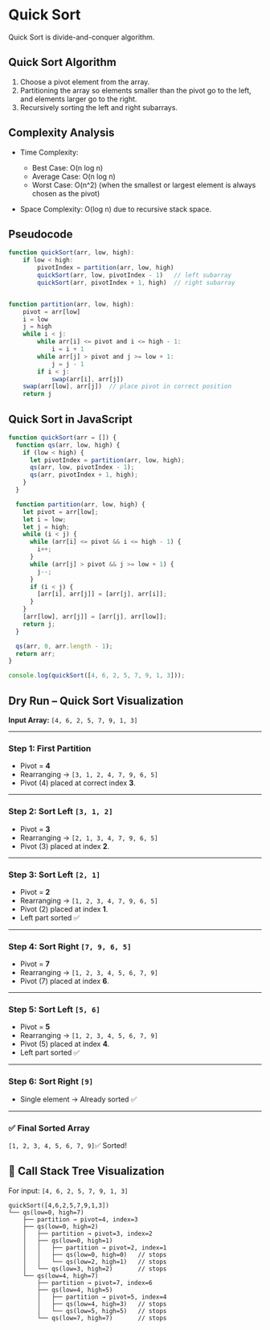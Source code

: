 # Quick Sort

Quick Sort is divide-and-conquer algorithm.

## Quick Sort Algorithm

1. Choose a pivot element from the array.
2. Partitioning the array so elements smaller than the pivot go to the left, and elements larger go to the right.
3. Recursively sorting the left and right subarrays.

## Complexity Analysis

- Time Complexity:

  - Best Case: O(n log n)
  - Average Case: O(n log n)
  - Worst Case: O(n^2) (when the smallest or largest element is always chosen as the pivot)

- Space Complexity: O(log n) due to recursive stack space.

## Pseudocode

```js
function quickSort(arr, low, high):
    if low < high:
        pivotIndex = partition(arr, low, high)
        quickSort(arr, low, pivotIndex - 1)   // left subarray
        quickSort(arr, pivotIndex + 1, high)  // right subarray
```

```js

function partition(arr, low, high):
    pivot = arr[low]
    i = low
    j = high
    while i < j:
        while arr[i] <= pivot and i <= high - 1:
            i = i + 1
        while arr[j] > pivot and j >= low + 1:
            j = j - 1
        if i < j:
            swap(arr[i], arr[j])
    swap(arr[low], arr[j])  // place pivot in correct position
    return j

```

## Quick Sort in JavaScript

```js
function quickSort(arr = []) {
  function qs(arr, low, high) {
    if (low < high) {
      let pivotIndex = partition(arr, low, high);
      qs(arr, low, pivotIndex - 1);
      qs(arr, pivotIndex + 1, high);
    }
  }

  function partition(arr, low, high) {
    let pivot = arr[low];
    let i = low;
    let j = high;
    while (i < j) {
      while (arr[i] <= pivot && i <= high - 1) {
        i++;
      }
      while (arr[j] > pivot && j >= low + 1) {
        j--;
      }
      if (i < j) {
        [arr[i], arr[j]] = [arr[j], arr[i]];
      }
    }
    [arr[low], arr[j]] = [arr[j], arr[low]];
    return j;
  }

  qs(arr, 0, arr.length - 1);
  return arr;
}

console.log(quickSort([4, 6, 2, 5, 7, 9, 1, 3]));
```

## Dry Run – Quick Sort Visualization

**Input Array:** `[4, 6, 2, 5, 7, 9, 1, 3]`

---

### Step 1: First Partition

- Pivot = **4**
- Rearranging → `[3, 1, 2, 4, 7, 9, 6, 5]`
- Pivot (4) placed at correct index **3**.

---

### Step 2: Sort Left `[3, 1, 2]`

- Pivot = **3**
- Rearranging → `[2, 1, 3, 4, 7, 9, 6, 5]`
- Pivot (3) placed at index **2**.

---

### Step 3: Sort Left `[2, 1]`

- Pivot = **2**
- Rearranging → `[1, 2, 3, 4, 7, 9, 6, 5]`
- Pivot (2) placed at index **1**.
- Left part sorted ✅

---

### Step 4: Sort Right `[7, 9, 6, 5]`

- Pivot = **7**
- Rearranging → `[1, 2, 3, 4, 5, 6, 7, 9]`
- Pivot (7) placed at index **6**.

---

### Step 5: Sort Left `[5, 6]`

- Pivot = **5**
- Rearranging → `[1, 2, 3, 4, 5, 6, 7, 9]`
- Pivot (5) placed at index **4**.
- Left part sorted ✅

---

### Step 6: Sort Right `[9]`

- Single element → Already sorted ✅

---

### ✅ Final Sorted Array

`[1, 2, 3, 4, 5, 6, 7, 9]`✅ Sorted!

## 🔹 Call Stack Tree Visualization

For input: `[4, 6, 2, 5, 7, 9, 1, 3]`

```pgsql
quickSort([4,6,2,5,7,9,1,3])
└── qs(low=0, high=7)
    ├── partition → pivot=4, index=3
    ├── qs(low=0, high=2)
    │   ├── partition → pivot=3, index=2
    │   ├── qs(low=0, high=1)
    │   │   ├── partition → pivot=2, index=1
    │   │   ├── qs(low=0, high=0)   // stops
    │   │   └── qs(low=2, high=1)   // stops
    │   └── qs(low=3, high=2)       // stops
    └── qs(low=4, high=7)
        ├── partition → pivot=7, index=6
        ├── qs(low=4, high=5)
        │   ├── partition → pivot=5, index=4
        │   ├── qs(low=4, high=3)   // stops
        │   └── qs(low=5, high=5)   // stops
        └── qs(low=7, high=7)       // stops

```

